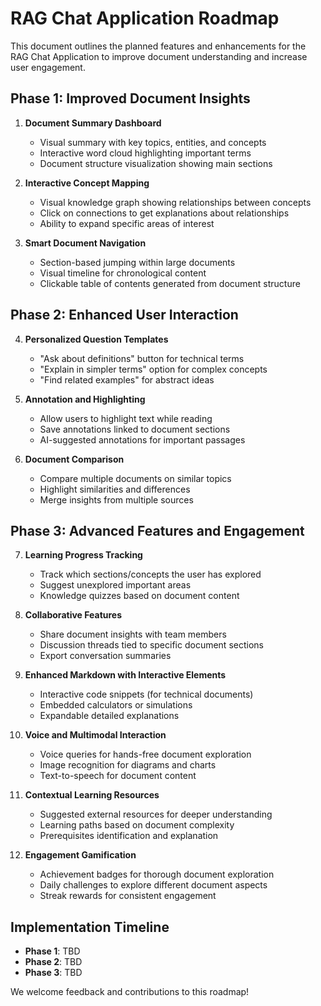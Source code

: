 # RAG Chat Application Roadmap

This document outlines the planned features and enhancements for the RAG Chat Application to improve document understanding and increase user engagement.

## Phase 1: Improved Document Insights

1. **Document Summary Dashboard**
   - Visual summary with key topics, entities, and concepts
   - Interactive word cloud highlighting important terms
   - Document structure visualization showing main sections

2. **Interactive Concept Mapping**
   - Visual knowledge graph showing relationships between concepts
   - Click on connections to get explanations about relationships
   - Ability to expand specific areas of interest

3. **Smart Document Navigation**
   - Section-based jumping within large documents
   - Visual timeline for chronological content
   - Clickable table of contents generated from document structure

## Phase 2: Enhanced User Interaction

4. **Personalized Question Templates**
   - "Ask about definitions" button for technical terms
   - "Explain in simpler terms" option for complex concepts
   - "Find related examples" for abstract ideas

5. **Annotation and Highlighting**
   - Allow users to highlight text while reading
   - Save annotations linked to document sections
   - AI-suggested annotations for important passages

6. **Document Comparison**
   - Compare multiple documents on similar topics
   - Highlight similarities and differences
   - Merge insights from multiple sources

## Phase 3: Advanced Features and Engagement

7. **Learning Progress Tracking**
   - Track which sections/concepts the user has explored
   - Suggest unexplored important areas
   - Knowledge quizzes based on document content

8. **Collaborative Features**
   - Share document insights with team members
   - Discussion threads tied to specific document sections
   - Export conversation summaries

9. **Enhanced Markdown with Interactive Elements**
   - Interactive code snippets (for technical documents)
   - Embedded calculators or simulations
   - Expandable detailed explanations

10. **Voice and Multimodal Interaction**
    - Voice queries for hands-free document exploration
    - Image recognition for diagrams and charts
    - Text-to-speech for document content

11. **Contextual Learning Resources**
    - Suggested external resources for deeper understanding
    - Learning paths based on document complexity
    - Prerequisites identification and explanation

12. **Engagement Gamification**
    - Achievement badges for thorough document exploration
    - Daily challenges to explore different document aspects
    - Streak rewards for consistent engagement

## Implementation Timeline

- **Phase 1**: TBD
- **Phase 2**: TBD
- **Phase 3**: TBD

We welcome feedback and contributions to this roadmap!
